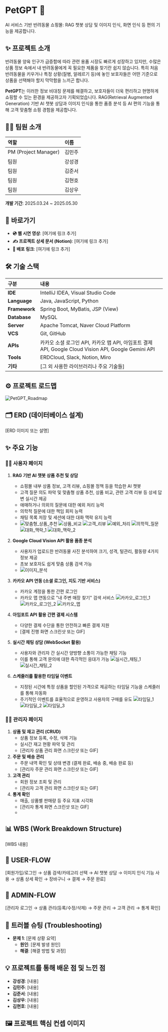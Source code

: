 # **PetGPT 🚀**

AI 서비스 기반 반려동물 쇼핑몰: RAG 챗봇 상담 및 이미지 인식, 화면 인식 등 편의 기능을 제공합니다.

## **✨ 프로젝트 소개**

반려동물 양육 인구가 급증함에 따라 관련 용품 시장도 빠르게 성장하고 있지만, 수많은 상품 정보 속에서 내 반려동물에게 꼭 필요한 제품을 찾기란 쉽지 않습니다. 특히 처음 반려동물을 키우거나 특정 상황(질병, 알레르기 등)에 놓인 보호자들은 어떤 기준으로 상품을 선택해야 할지 막막함을 느끼곤 합니다.

**PetGPT**는 이러한 정보 비대칭 문제를 해결하고, 보호자들이 더욱 편리하고 현명하게 쇼핑할 수 있는 환경을 제공하고자 기획되었습니다. RAG(Retrieval Augmented Generation) 기반 AI 챗봇 상담과 이미지 인식을 통한 품종 분석 등 AI 편의 기능을 통해 고객 맞춤형 쇼핑 경험을 제공합니다.

## **🧑‍💻 팀원 소개**

| 역할                 | 이름   |
| :------------------- | :----- |
| PM (Project Manager) | 김민주 |
| 팀원                 | 강성경 |
| 팀원                 | 김준서 |
| 팀원                 | 김현호 |
| 팀원                 | 김상우 |

**개발 기간**: 2025.03.24 \~ 2025.05.30

## **🔗 바로가기**

- **💿 웹 시연 영상**: \[여기에 링크 추가\]
- **✍️ 프로젝트 상세 문서 (Notion)**: \[여기에 링크 추가\]
- **🚀 배포 링크**: \[여기에 링크 추가\]

## **🛠️ 기술 스택**

| 구분          | 내용                                                                                                 |
| :------------ | :--------------------------------------------------------------------------------------------------- |
| **IDE**       | IntelliJ IDEA, Visual Studio Code                                                                    |
| **Language**  | Java, JavaScript, Python                                                                             |
| **Framework** | Spring Boot, MyBatis, JSP (View)                                                                     |
| **Database**  | MySQL                                                                                                |
| **Server**    | Apache Tomcat, Naver Cloud Platform                                                                  |
| **VCS**       | Git, GitHub                                                                                          |
| **APIs**      | 카카오 소셜 로그인 API, 카카오 맵 API, 아임포트 결제 API, Google Cloud Vision API, Google Gemini API |
| **Tools**     | ERDCloud, Slack, Notion, Miro                                                                        |
| **기타**      | \[그 외 사용한 라이브러리나 주요 기술들\]                                                            |

##

## **⚙️ 프로젝트 로드맵**

![PetGPT_Roadmap](./images/roadmap.png)

## **🗂️ ERD (데이터베이스 설계)**

\[ERD 이미지 또는 설명\]

## **✨ 주요 기능**

### **🙋‍♀️ 사용자 페이지**

1. **RAG 기반 AI 챗봇 상품 추천 및 상담**

   - 쇼핑몰 내부 상품 정보, 고객 리뷰, 쇼핑몰 정책 등을 학습한 AI 챗봇
   - 고객 질문 의도 파악 및 맞춤형 상품 추천, 상품 비교, 관련 고객 리뷰 등 상세 답변 실시간 제공
   - 애매하거나 의외의 질문에 대한 예외 처리 능력
   - 의학적 질문에 대한 책임 회피 능력
   - 채팅 목록 저장 및 세션에 대한 대화 맥락 유지 능력
   - ![맞춤형_상품_추천](./images/chatbot1.png)
     ![상품_비교](./images/chatbot2.png)
     ![고객_리뷰](./images/chatbot5.png)
     ![예외_처리](./images/chatbot3.png)
     ![의학적_질문](./images/chatbot4.png)
     ![대화_맥락_1](./images/chatbot6.png)
     ![대화_맥락_2](./images/chatbot7.png)

2. **Google Cloud Vision API 활용 품종 분석**

   - 사용자가 업로드한 반려동물 사진 분석하여 크기, 성격, 털관리, 활동량 4가지 정보 제공
   - 초보 보호자도 쉽게 맞춤 상품 검색 가능
   - ![이미지_분석](./images/ai_analysis.png)

3. **카카오 API 연동 (소셜 로그인, 지도 기반 서비스)**

   - 카카오 계정을 통한 간편 로그인
   - 카카오 맵 연동으로 "내 주변 매장 찾기" 검색 서비스
     ![카카오_로그인_1](./images/login1.png)
     ![카카오_로그인_2](./images/login2.png)
     ![카카오_맵](./images/kakao_map.png)

4. **아임포트 API 활용 간편 결제 시스템**

   - 다양한 결제 수단을 통한 안전하고 빠른 결제 지원
   - \[결제 진행 화면 스크린샷 또는 GIF\]

5. **실시간 채팅 상담 (WebSocket 활용)**

   - 사용자와 관리자 간 실시간 양방향 소통이 가능한 채팅 기능
   - 이를 통해 고객 문의에 대한 즉각적인 응대가 가능
     ![실시간_채팅_1](./images/chat1.png)
     ![실시간_채팅_2](./images/chat2.png)

6. **스케줄러를 활용한 타임딜 이벤트**
   - 지정된 시간에 특정 상품을 할인된 가격으로 제공하는 타임딜 기능을 스케줄러를 통해 자동화
   - 주기적인 이벤트를 효율적으로 운영하고 사용자의 구매를 유도
     ![타임딜_1](./images/time_deal1.png)
     ![타임딜_2](./images/time_deal2.png)
     ![타임딜_3](./images/time_deal3.png)

### **👨‍💼 관리자 페이지**

1. **상품 및 재고 관리 (CRUD)**
   - 상품 정보 등록, 수정, 삭제 기능
   - 실시간 재고 현황 파악 및 관리
   - \[관리자 상품 관리 화면 스크린샷 또는 GIF\]
2. **주문 및 배송 관리**
   - 주문 내역 확인 및 상태 변경 (결제 완료, 배송 중, 배송 완료 등)
   - \[관리자 주문 관리 화면 스크린샷 또는 GIF\]
3. **고객 관리**
   - 회원 정보 조회 및 관리
   - \[관리자 고객 관리 화면 스크린샷 또는 GIF\]
4. **통계 확인**
   - 매출, 상품별 판매량 등 주요 지표 시각화
   - \[관리자 통계 화면 스크린샷 또는 GIF\]
   -

##

## **📊 WBS (Work Breakdown Structure)**

\[WBS 내용\]

## **🚀 USER-FLOW**

\[회원가입/로그인 → 상품 검색/카테고리 선택 → AI 챗봇 상담 → 이미지 인식 기능 사용 → 상품 상세 확인 → 장바구니 → 결제 → 주문 완료\]

## **🚀 ADMIN-FLOW**

\[관리자 로그인 → 상품 관리(등록/수정/삭제) → 주문 관리 → 고객 관리 → 통계 확인\]

## **🤔 트러블 슈팅 (Troubleshooting)**

- **문제 1**: \[문제 상황 요약\]
  - **원인**: \[문제 발생 원인\]
  - **해결**: \[해결 방법 및 과정\]

## **💡 프로젝트를 통해 배운 점 및 느낀 점**

- **강성경**: \[내용\]
- **김민주**: \[내용\]
- **김준서**: \[내용\]
- **김상우**: \[내용\]
- **김현호**: \[내용\]

## **🖼️ 프로젝트 핵심 컨셉 이미지**
